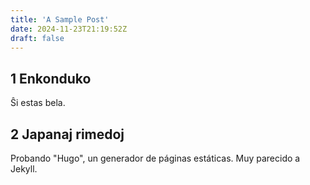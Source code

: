 ```yaml
---
title: 'A Sample Post'
date: 2024-11-23T21:19:52Z
draft: false
---
```


## 1 Enkonduko

Ŝi estas bela.

## 2 Japanaj rimedoj

Probando "Hugo", un generador de páginas estáticas. Muy parecido a Jekyll.